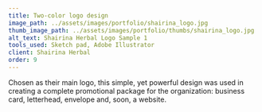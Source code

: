 ```yaml
---
title: Two-color logo design
image_path: ../assets/images/portfolio/shairina_logo.jpg
thumb_image_path: ../assets/images/portfolio/thumbs/shairina_logo.jpg
alt_text: Shairina Herbal Logo Sample 1
tools_used: Sketch pad, Adobe Illustrator
client: Shairina Herbal
order: 9
---
```

Chosen as their main logo, this simple, yet powerful design was used in creating a complete promotional package for the organization: business card, letterhead, envelope and, soon, a website.
